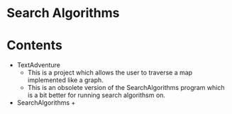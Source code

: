 # Search Algorithms

Contents
=========
+ TextAdventure
	+ This is a project which allows the user to traverse a map implemented like a graph.
	+ This is an obsolete version of the SearchAlgorithms program which is a bit better for running search algorithsm on.
+ SearchAlgorithms
	+ 
